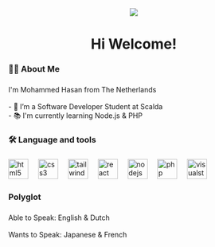 <div align="center">
  <img src="https://visitor-badge.laobi.icu/badge?page_id=mo9s.mo9s&"  />
</div>

###

<h1 align="center">Hi Welcome!</h1>

###

<h3 align="left">👩‍💻  About Me</h3>

###

<p align="left">I'm Mohammed Hasan from The Netherlands<br><br>- 🔭 I’m a Software Developer Student at Scalda<br>- 📚 I'm currently learning Node.js & PHP

###

<h3 align="left">🛠 Language and tools</h3>

###

<div align="left">
  <img src="https://cdn.jsdelivr.net/gh/devicons/devicon/icons/html5/html5-original.svg" height="40" alt="html5 logo"  />
  <img width="12" />
  <img src="https://cdn.jsdelivr.net/gh/devicons/devicon/icons/css3/css3-original.svg" height="40" alt="css3 logo"  />
  <img width="12" />
  <img src="https://cdn.jsdelivr.net/gh/devicons/devicon/icons/tailwindcss/tailwindcss-original-wordmark.svg" height="40" alt="tailwindcss logo"  />
  <img width="12" />
  <img src="https://cdn.jsdelivr.net/gh/devicons/devicon/icons/react/react-original.svg" height="40" alt="react logo"  />
  <img width="12" />
  <img src="https://cdn.jsdelivr.net/gh/devicons/devicon/icons/nodejs/nodejs-original.svg" height="40" alt="nodejs logo"  />
  <img width="12" />
  <img src="https://cdn.jsdelivr.net/gh/devicons/devicon/icons/php/php-original.svg" height="40" alt="php logo"  />
  <img width="12" />
  <img src="https://cdn.jsdelivr.net/gh/devicons/devicon/icons/visualstudio/visualstudio-plain.svg" height="40" alt="visualstudio logo"  />
</div>

###

<h3 align="left">Polyglot</h3>

###

<p align="left">Able to Speak: English & Dutch<br><br>Wants to Speak: Japanese & French</p>

###

